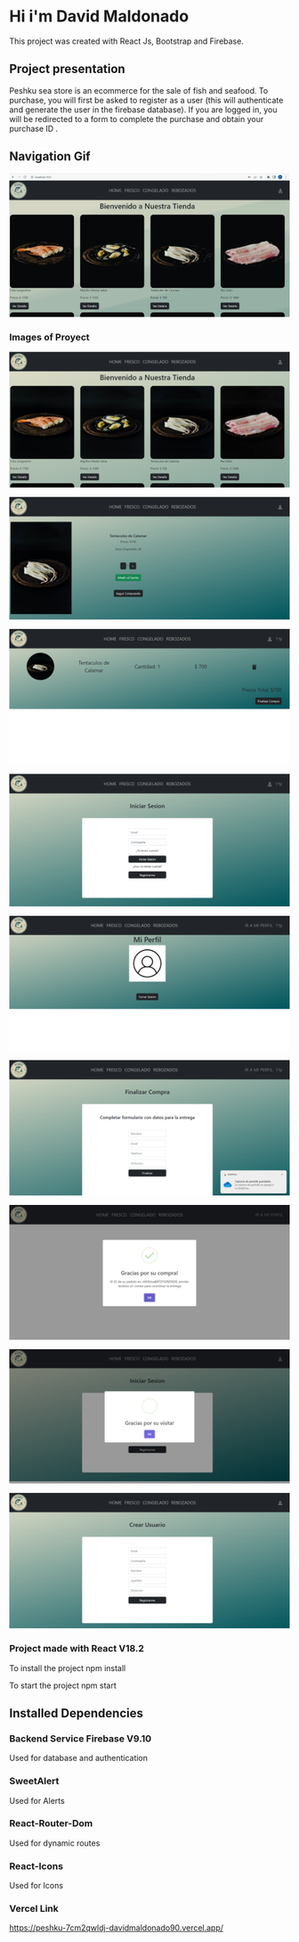 # Hi i'm David Maldonado

This project was created with React Js, Bootstrap and Firebase.

## Project presentation

Peshku sea store is an ecommerce for the sale of fish and seafood.
To purchase, you will first be asked to register as a user (this will authenticate and generate the user in the firebase database). 
If you are logged in, you will be redirected to a form to complete the purchase and obtain your purchase ID .

## Navigation Gif 

![alt text](https://github.com/davidmaldonado90/React-Proyect/blob/main/public/images/gif.gif)

### Images of  Proyect

![alt text](https://github.com/davidmaldonado90/React-Proyect/blob/main/public/images/2022-10-11.png)

![alt text](https://github.com/davidmaldonado90/React-Proyect/blob/main/public/images/2022-10-11%20(1).png)

![alt text](https://github.com/davidmaldonado90/React-Proyect/blob/main/public/images/2022-10-11%20(2).png)

![alt text](https://github.com/davidmaldonado90/React-Proyect/blob/main/public/images/2022-10-11%20(3).png)

![alt text](https://github.com/davidmaldonado90/React-Proyect/blob/main/public/images/2022-10-11%20(4).png)

![alt text](https://github.com/davidmaldonado90/React-Proyect/blob/main/public/images/2022-10-11%20(5).png)

![alt text](https://github.com/davidmaldonado90/React-Proyect/blob/main/public/images/2022-10-11%20(6).png)

![alt text](https://github.com/davidmaldonado90/React-Proyect/blob/main/public/images/2022-10-11%20(7).png)

![alt text](https://github.com/davidmaldonado90/React-Proyect/blob/main/public/images/2022-10-11%20(8).png)


### Project made with React V18.2 

To install the project  npm install 

To start the project  npm start

## Installed Dependencies


### Backend Service Firebase V9.10

Used for database and authentication

### SweetAlert

Used for Alerts

### React-Router-Dom

Used for dynamic routes

### React-Icons

Used for Icons

### Vercel Link 

https://peshku-7cm2qwldj-davidmaldonado90.vercel.app/

